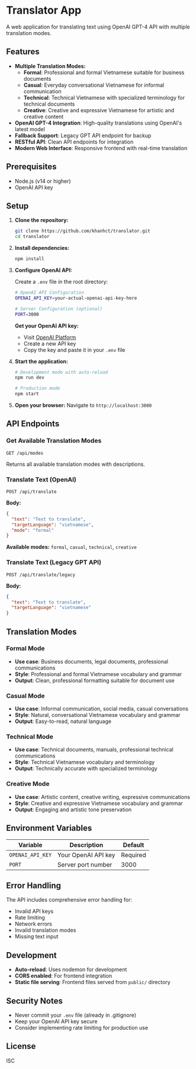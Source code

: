 # Translator App

A web application for translating text using OpenAI GPT-4 API with multiple translation modes.

## Features

- **Multiple Translation Modes:**
  - **Formal**: Professional and formal Vietnamese suitable for business documents
  - **Casual**: Everyday conversational Vietnamese for informal communication
  - **Technical**: Technical Vietnamese with specialized terminology for technical documents
  - **Creative**: Creative and expressive Vietnamese for artistic and creative content
- **OpenAI GPT-4 Integration**: High-quality translations using OpenAI's latest model
- **Fallback Support**: Legacy GPT API endpoint for backup
- **RESTful API**: Clean API endpoints for integration
- **Modern Web Interface**: Responsive frontend with real-time translation

## Prerequisites

- Node.js (v14 or higher)
- OpenAI API key

## Setup

1. **Clone the repository:**
   ```bash
   git clone https://github.com/khanhct/translator.git
   cd translator
   ```

2. **Install dependencies:**
   ```bash
   npm install
   ```

3. **Configure OpenAI API:**
   
   Create a `.env` file in the root directory:
   ```bash
   # OpenAI API Configuration
   OPENAI_API_KEY=your-actual-openai-api-key-here
   
   # Server Configuration (optional)
   PORT=3000
   ```
   
   **Get your OpenAI API key:**
   - Visit [OpenAI Platform](https://platform.openai.com/api-keys)
   - Create a new API key
   - Copy the key and paste it in your `.env` file

4. **Start the application:**
   ```bash
   # Development mode with auto-reload
   npm run dev
   
   # Production mode
   npm start
   ```

5. **Open your browser:**
   Navigate to `http://localhost:3000`

## API Endpoints

### Get Available Translation Modes
```
GET /api/modes
```
Returns all available translation modes with descriptions.

### Translate Text (OpenAI)
```
POST /api/translate
```
**Body:**
```json
{
  "text": "Text to translate",
  "targetLanguage": "vietnamese",
  "mode": "formal"
}
```

**Available modes:** `formal`, `casual`, `technical`, `creative`

### Translate Text (Legacy GPT API)
```
POST /api/translate/legacy
```
**Body:**
```json
{
  "text": "Text to translate",
  "targetLanguage": "vietnamese"
}
```

## Translation Modes

### Formal Mode
- **Use case**: Business documents, legal documents, professional communications
- **Style**: Professional and formal Vietnamese vocabulary and grammar
- **Output**: Clean, professional formatting suitable for document use

### Casual Mode
- **Use case**: Informal communication, social media, casual conversations
- **Style**: Natural, conversational Vietnamese vocabulary and grammar
- **Output**: Easy-to-read, natural language

### Technical Mode
- **Use case**: Technical documents, manuals, professional technical communications
- **Style**: Technical Vietnamese vocabulary and terminology
- **Output**: Technically accurate with specialized terminology

### Creative Mode
- **Use case**: Artistic content, creative writing, expressive communications
- **Style**: Creative and expressive Vietnamese vocabulary and grammar
- **Output**: Engaging and artistic tone preservation

## Environment Variables

| Variable | Description | Default |
|----------|-------------|---------|
| `OPENAI_API_KEY` | Your OpenAI API key | Required |
| `PORT` | Server port number | 3000 |

## Error Handling

The API includes comprehensive error handling for:
- Invalid API keys
- Rate limiting
- Network errors
- Invalid translation modes
- Missing text input

## Development

- **Auto-reload**: Uses nodemon for development
- **CORS enabled**: For frontend integration
- **Static file serving**: Frontend files served from `public/` directory

## Security Notes

- Never commit your `.env` file (already in .gitignore)
- Keep your OpenAI API key secure
- Consider implementing rate limiting for production use

## License

ISC 